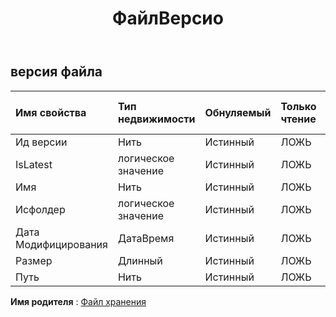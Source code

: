﻿---
title: ФайлВерсио
second_title: Aspose.Cells Cloud Documen
type: docs
url: /ru/specification/model/fileversion/
description: "Aspose.Cells Спецификация облачной модели: FileVersion. Легко обрабатывайте Excel и другие документы электронных таблиц с помощью таких функций, как открытие, создание, редактирование, разделение, слияние, сравнение и преобразование."
kwords: Excel, Office, электронная таблица, Cloud REST API, FileVersion
weight: 50
---
## **версия файла**

 

| Имя свойства| Тип недвижимости| Обнуляемый| Только чтение| Значение по умолчанию| Описание|
|:- |:- |:- |:- |:- |:- |
| Ид версии| Нить| Истинный| ЛОЖЬ|||
| IsLatest| логическое значение| Истинный| ЛОЖЬ|||
| Имя| Нить| Истинный| ЛОЖЬ|||
| Исфолдер| логическое значение| Истинный| ЛОЖЬ|||
|Дата Модифицирования| ДатаВремя| Истинный| ЛОЖЬ|||
| Размер| Длинный| Истинный| ЛОЖЬ|||
| Путь| Нить| Истинный| ЛОЖЬ|||

**Имя родителя** : [Файл хранения](/specification/model/storagefile)

